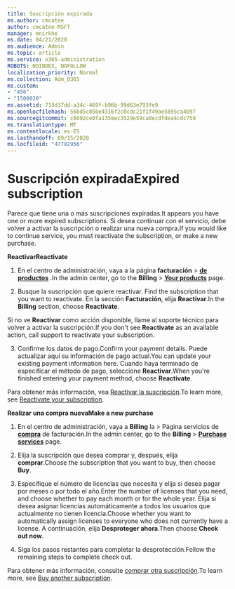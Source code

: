```yaml
---
title: Suscripción expirada
ms.author: cmcatee
author: cmcatee-MSFT
manager: mnirkhe
ms.date: 04/21/2020
ms.audience: Admin
ms.topic: article
ms.service: o365-administration
ROBOTS: NOINDEX, NOFOLLOW
localization_priority: Normal
ms.collection: Adm_O365
ms.custom:
- "456"
- "1500020"
ms.assetid: 713d37dd-a34c-469f-b96b-99d63e793fe9
ms.openlocfilehash: 56bd5c85be4316f2c0cdc21f1f49ae5895ca4b97
ms.sourcegitcommit: c6692ce0fa1358ec3529e59ca0ecdfdea4cdc759
ms.translationtype: MT
ms.contentlocale: es-ES
ms.lasthandoff: 09/15/2020
ms.locfileid: "47782956"
---
```

# <a name="expired-subscription"></a><span data-ttu-id="02000-102">Suscripción expirada</span><span class="sxs-lookup"><span data-stu-id="02000-102">Expired subscription</span></span>

<span data-ttu-id="02000-103">Parece que tiene una o más suscripciones expiradas.</span><span class="sxs-lookup"><span data-stu-id="02000-103">It appears you have one or more expired subscriptions.</span></span> <span data-ttu-id="02000-104">Si desea continuar con el servicio, debe volver a activar la suscripción o realizar una nueva compra.</span><span class="sxs-lookup"><span data-stu-id="02000-104">If you would like to continue service, you must reactivate the subscription, or make a new purchase.</span></span>
  
<span data-ttu-id="02000-105">**Reactivar**</span><span class="sxs-lookup"><span data-stu-id="02000-105">**Reactivate**</span></span>
  
1. <span data-ttu-id="02000-106">En el centro de administración, vaya a la página **facturación** \> **[de productos](https://go.microsoft.com/fwlink/p/?linkid=842054)** .</span><span class="sxs-lookup"><span data-stu-id="02000-106">In the admin center, go to the **Billing** \> **[Your products](https://go.microsoft.com/fwlink/p/?linkid=842054)** page.</span></span>

2. <span data-ttu-id="02000-107">Busque la suscripción que quiere reactivar. </span><span class="sxs-lookup"><span data-stu-id="02000-107">Find the subscription that you want to reactivate.</span></span> <span data-ttu-id="02000-108">En la sección **Facturación**, elija **Reactivar**.</span><span class="sxs-lookup"><span data-stu-id="02000-108">In the **Billing** section, choose **Reactivate**.</span></span>

<span data-ttu-id="02000-109">Si no ve **Reactivar** como acción disponible, llame al soporte técnico para volver a activar la suscripción.</span><span class="sxs-lookup"><span data-stu-id="02000-109">If you don't see **Reactivate** as an available action, call support to reactivate your subscription.</span></span>

3. <span data-ttu-id="02000-110">Confirme los datos de pago.</span><span class="sxs-lookup"><span data-stu-id="02000-110">Confirm your payment details.</span></span> <span data-ttu-id="02000-111">Puede actualizar aquí su información de pago actual.</span><span class="sxs-lookup"><span data-stu-id="02000-111">You can update your existing payment information here.</span></span> <span data-ttu-id="02000-112">Cuando haya terminado de especificar el método de pago, seleccione **Reactivar**.</span><span class="sxs-lookup"><span data-stu-id="02000-112">When you're finished entering your payment method, choose **Reactivate**.</span></span>

<span data-ttu-id="02000-113">Para obtener más información, vea [Reactivar 
la suscripción](https://docs.microsoft.com/microsoft-365/commerce/subscriptions/reactivate-your-subscription).</span><span class="sxs-lookup"><span data-stu-id="02000-113">To learn more, see [Reactivate your subscription](https://docs.microsoft.com/microsoft-365/commerce/subscriptions/reactivate-your-subscription).</span></span>

<span data-ttu-id="02000-114">**Realizar una compra nueva**</span><span class="sxs-lookup"><span data-stu-id="02000-114">**Make a new purchase**</span></span>
  
1. <span data-ttu-id="02000-115">En el centro de administración, vaya a **Billing** la \> Página servicios de **[compra](https://go.microsoft.com/fwlink/p/?linkid=868433)** de facturación.</span><span class="sxs-lookup"><span data-stu-id="02000-115">In the admin center, go to the **Billing** \> **[Purchase services](https://go.microsoft.com/fwlink/p/?linkid=868433)** page.</span></span>

2. <span data-ttu-id="02000-116">Elija la suscripción que desea comprar y, después, elija **comprar**.</span><span class="sxs-lookup"><span data-stu-id="02000-116">Choose the subscription that you want to buy, then choose **Buy**.</span></span>

3. <span data-ttu-id="02000-117">Especifique el número de licencias que necesita y elija si desea pagar por meses o por todo el año.</span><span class="sxs-lookup"><span data-stu-id="02000-117">Enter the number of licenses that you need, and choose whether to pay each month or for the whole year.</span></span> <span data-ttu-id="02000-118">Elija si desea asignar licencias automáticamente a todos los usuarios que actualmente no tienen licencia.</span><span class="sxs-lookup"><span data-stu-id="02000-118">Choose whether you want to automatically assign licenses to everyone who does not currently have a license.</span></span> <span data-ttu-id="02000-119">A continuación, elija **Desproteger ahora**.</span><span class="sxs-lookup"><span data-stu-id="02000-119">Then choose **Check out now**.</span></span>

4. <span data-ttu-id="02000-120">Siga los pasos restantes para completar la desprotección.</span><span class="sxs-lookup"><span data-stu-id="02000-120">Follow the remaining steps to complete check out.</span></span>

<span data-ttu-id="02000-121">Para obtener más información, consulte [comprar otra suscripción](https://docs.microsoft.com/microsoft-365/commerce/buy-another-subscription).</span><span class="sxs-lookup"><span data-stu-id="02000-121">To learn more, see [Buy another subscription](https://docs.microsoft.com/microsoft-365/commerce/buy-another-subscription).</span></span>